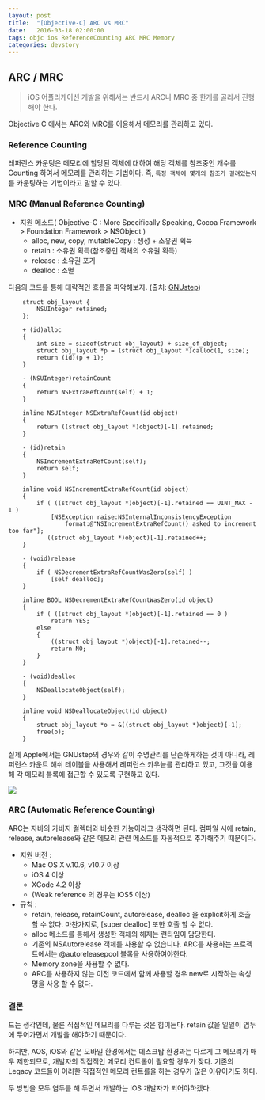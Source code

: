 ```yaml
---
layout: post
title:  "[Objective-C] ARC vs MRC"
date:   2016-03-18 02:00:00
tags: objc ios ReferenceCounting ARC MRC Memory
categories: devstory
---
```



## ARC / MRC

> iOS 어플리케이션 개발을 위해서는 반드시 ARC나 MRC 중 한개를 골라서 진행해야 한다.

Objective C 에서는 ARC와 MRC를 이용해서 메모리를 관리하고 있다. 

### Reference Counting

레퍼런스 카운팅은 메모리에 할당된 객체에 대하여 해당 객체를 참조중인 개수를 Counting 하여서 메모리를 관리하는 기법이다. 즉, `특정 객체에 몇개의 참조가 걸려있는지`를 카운팅하는 기법이라고 말할 수 있다.


### MRC (Manual Reference Counting)

- 지원 메소드( Objective-C : More Specifically Speaking, Cocoa Framework > Foundation Framework > NSObject )
    - alloc, new, copy, mutableCopy : 생성 + 소유권 획득
    - retain : 소유권 획득(참조중인 객체의 소유권 획득)
    - release : 소유권 포기
    - dealloc : 소멸

다음의 코드를 통해 대략적인 흐름을 파악해보자. 
(출처: [GNUstep](http://gnustep.org))

```objc
    struct obj_layout {
        NSUInteger retained;
    };

    + (id)alloc
    {
        int size = sizeof(struct obj_layout) + size_of_object;
        struct obj_layout *p = (struct obj_layout *)calloc(1, size);
        return (id)(p + 1);
    }

    - (NSUInteger)retainCount
    {
        return NSExtraRefCount(self) + 1;
    }

    inline NSUInteger NSExtraRefCount(id object)
    {
        return ((struct obj_layout *)object)[-1].retained;
    }

    - (id)retain
    {
        NSIncrementExtraRefCount(self);
        return self;
    }

    inline void NSIncrementExtraRefCount(id object)
    {
        if ( ((struct obj_layout *)object)[-1].retained == UINT_MAX - 1 )
            [NSException raise:NSInternalInconsistencyException 
                format:@"NSIncrementExtraRefCount() asked to increment too far"];
           ((struct obj_layout *)object)[-1].retained++;
    }

    - (void)release
    {
        if ( NSDecrementExtraRefCountWasZero(self) )
            [self dealloc];
    }

    inline BOOL NSDecrementExtraRefCountWasZero(id object)
    {
        if ( ((struct obj_layout *)object)[-1].retained == 0 )
            return YES;
        else
        {
            ((struct obj_layout *)object)[-1].retained--;
            return NO;
        }
    }

    - (void)dealloc
    {
        NSDeallocateObject(self);
    }

    inline void NSDeallocateObject(id object)
    {
        struct obj_layout *o = &((struct obj_layout *)object)[-1];
        free(o);
    }
```

실제 Apple에서는 GNUstep의 경우와 같이 수명관리를 단순하게하는 것이 아니라, 레퍼런스 카운트 해쉬 테이블을 사용해서 레퍼런스 카우늩를 관리하고 있고, 그것을 이용해 각 메모리 블록에 접근할 수 있도록 구현하고 있다.

![](https://raw.githubusercontent.com/MrKarl/MrKarl.github.io/master/assets/images/referececounting/mrc.jpg)

### ARC (Automatic Reference Counting)
ARC는 자바의 가비지 컬렉터와 비슷한 기능이라고 생각하면 된다. 컴파일 시에 retain, release, autorelease와 같은 메모리 관련 메소드를 자동적으로 추가해주기 때문이다.

- 지원 버전 : 
    - Mac OS X v.10.6, v10.7 이상
    - iOS 4 이상
    - XCode 4.2 이상
    - (Weak reference 의 경우는 iOS5 이상)
- 규칙 :
    - retain, release, retainCount, autorelease, dealloc 을 explicit하게 호출 할 수 없다. 마찬가지로, [super dealloc] 또한 호출 할 수 없다.
    - alloc 메소드를 통해서 생성한 객체의 해제는 런타임이 담당한다.
    - 기존의 NSAutorelease 객체를 사용할 수 없습니다. ARC를 사용하는 프로젝트에서는 @autoreleasepool 블록을 사용하여야한다.
    - Memory zone을 사용할 수 없다.
    - ARC를 사용하지 않는 이전 코드에서 함께 사용할 경우 new로 시작하는 속성명을 사용 할 수 없다.


### 결론
드는 생각인데, 물론 직접적인 메모리를 다루는 것은 힘이든다. retain 값을 일일이 염두에 두어가면서 개발을 해야하기 때문이다. 

하지만, AOS, iOS와 같은 모바일 환경에서는 데스크탑 환경과는 다르게 그 메모리가 매우 제한되므로, 개발자의 직접적인 메모리 컨트롤이 필요할 경우가 잦다. 기존의 Legacy 코드들이 이러한 직접적인 메모리 컨트롤을 하는 경우가 많은 이유이기도 하다. 

두 방법을 모두 염두를 해 두면서 개발하는 iOS 개발자가 되어야하겠다.